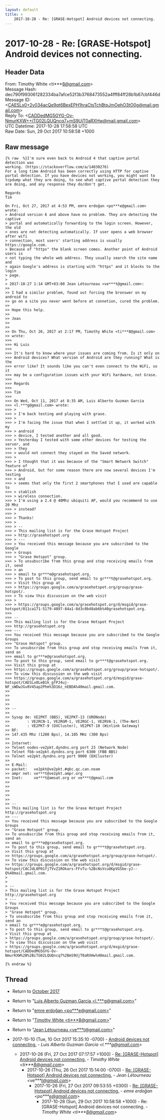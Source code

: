 ```yaml
---
layout: default
title: >
    2017-10-28 - Re: [GRASE-Hotspot] Android devices not connecting.
---
```


# 2017-10-28 - Re: [GRASE-Hotspot] Android devices not connecting.

## Header Data

From: Timothy White \<ti***8@gmail.com\><br>
Message Hash: dec790f993061282334ba7afce52f3b3768473552a4fff84ff28b1b67cbf446d<br>
Message ID: \<CAESLx0+2v034acQe9qt6BexEPH1hraCtsTchBtpJmOehO3tO0g@mail.gmail.com\><br>
Reply To: \<CADDedMG5GYG-Ov-NmurKXW++iTG02LQUQncq7+mS9UjT0aRXHw@mail.gmail.com\><br>
UTC Datetime: 2017-10-28 17:58:58 UTC<br>
Raw Date: Sun, 29 Oct 2017 10:58:58 +1000<br>

## Raw message

```
{% raw  %}I'm sure even back to Android 4 that captive portal detection was
working. (https://stackoverflow.com/a/14030276)
For a long time Android has been correctly using HTTP for captive
portal detection. If you have devices not working, you might want to
tcpdump what they are doing, to see what captive portal detection they
are doing, and any response they do/don't get.

Regards
Tim

On Fri, Oct 27, 2017 at 4:53 PM, emre erdoğan <po***e@gmail.com> wrote:
> Android version 6 and above have no problem. They are detecting the captive
> portal and automatically forwarding to the login screen. However, the old
> ones are not detecting automatically. If user opens a web browser after wifi
> connection, most users' starting address is usually https://google.com.
> Because of "https" the blank screen comes. Another point of Android users is
> not typing the whole web address. They usually search the site name and
> again Google's address is starting with "https" and it blocks to the login
> page.
>
> 2017-10-27 1:14 GMT+03:00 Jean Létourneau <ve***t@gmail.com>:
>>
>> I had a similar problem, found out forcing the bronswer on my android to
>> go on a site you never went before at connetion, cured the problem.
>>
>> Hope this help.
>>
>> Jean
>>
>>
>> On Thu, Oct 26, 2017 at 2:17 PM, Timothy White <ti***8@gmail.com>
>> wrote:
>>>
>>> Hi Luis
>>>
>>> It's hard to know where your issues are coming from. Is it only on
>>> Android devices? What version of Android are they running? What is the
>>> error like? It sounds like you can't even connect to the WiFi, so it
>>> may be a configuration issues with your WiFi hardware, not Grase.
>>>
>>> Regards
>>>
>>> Tim
>>>
>>> On Wed, Oct 11, 2017 at 8:35 AM, Luis Alberto Guzman Garcia
>>> <l.***g@gmail.com> wrote:
>>> >
>>> > I'm back testing and playing with grase.
>>> >
>>> > I'm facing the issue that when I settled it up, it worked with my
>>> > android
>>> > device, I tested another and all good.
>>> > Yesterday I tested with some other devices for testing the server, and
>>> > they
>>> > would not connect they stayed on the Saved network.
>>> >
>>> > I thought that it was because of the "Smart Network Switch" feature of
>>> > Android, but for some reason there are now several devices I'm testing
>>> > and
>>> > seems that only the first 2 smartphones that I used are capable to
>>> > stablish
>>> > wireless connection.
>>> > I'm using a 2.4 @ 40Mhz ubiquiti AP, would you recommend to use 20 Mhz
>>> > instead?
>>> >
>>> > Thanks!
>>> >
>>> > --
>>> > This mailing list is for the Grase Hotspot Project
>>> > http://grasehotspot.org
>>> > ---
>>> > You received this message because you are subscribed to the Google
>>> > Groups
>>> > "Grase Hotspot" group.
>>> > To unsubscribe from this group and stop receiving emails from it, send
>>> > an
>>> > email to gr***e@grasehotspot.org.
>>> > To post to this group, send email to gr***t@grasehotspot.org.
>>> > Visit this group at
>>> > https://groups.google.com/a/grasehotspot.org/group/grase-hotspot/.
>>> > To view this discussion on the web visit
>>> >
>>> > https://groups.google.com/a/grasehotspot.org/d/msgid/grase-hotspot/011ca171-5179-4897-84a1-8d3c0b48ab6b%40grasehotspot.org.
>>>
>>> --
>>> This mailing list is for the Grase Hotspot Project
>>> http://grasehotspot.org
>>> ---
>>> You received this message because you are subscribed to the Google Groups
>>> "Grase Hotspot" group.
>>> To unsubscribe from this group and stop receiving emails from it, send an
>>> email to gr***e@grasehotspot.org.
>>> To post to this group, send email to gr***t@grasehotspot.org.
>>> Visit this group at
>>> https://groups.google.com/a/grasehotspot.org/group/grase-hotspot/.
>>> To view this discussion on the web visit
>>> https://groups.google.com/a/grasehotspot.org/d/msgid/grase-hotspot/CAESLx0LeB1k_gfPJ4uj-NF_sWDwJGv8V45ap2Phm%3D16z_nEBDA%40mail.gmail.com.
>>
>>
>>
>>
>> --
>>
>> Sysop de: VE2PKT (BBS), VE2PKT-13 (URONode)
>>        : VE2RCN-1, VE2RGM-1, VE2RGC-1, VE2RVA-1, (The-Net)
>>        : VE2PKT-9 (DXCluster), VE2PKT-10 (Winlink Gateway)
>> RF:
>> 147.435 Mhz (1200 Bps), 14.105 MHz (300 Bps)
>>
>> Internet:
>> Telnet nodes-ve2pkt.dyndns.org port 23 (Network Node)
>> Telnet fbb-ve2pkt.dyndns.org port 6300 (FBB BBS)
>> Telnet ve2pkt.dyndns.org port 9000 (DXCluster)
>>
>> E-Mail:
>> packet:   ve2pkt@ve2pkt.#qbc.qc.can.noam
>> ampr net: ve***t@ve2pkt.ampr.org
>> Inet:     ve***t@amsat.org or ve***t@gmail.com
>>
>>
>>
>>
>>
>> --
>> This mailing list is for the Grase Hotspot Project http://grasehotspot.org
>> ---
>> You received this message because you are subscribed to the Google Groups
>> "Grase Hotspot" group.
>> To unsubscribe from this group and stop receiving emails from it, send an
>> email to gr***e@grasehotspot.org.
>> To post to this group, send email to gr***t@grasehotspot.org.
>> Visit this group at
>> https://groups.google.com/a/grasehotspot.org/group/grase-hotspot/.
>> To view this discussion on the web visit
>> https://groups.google.com/a/grasehotspot.org/d/msgid/grase-hotspot/CACJdL0P01fjTVvZ1ROkars-FFvTu-%2BcNsVcu8KpVG5be-yJ--Q%40mail.gmail.com.
>
>
> --
> This mailing list is for the Grase Hotspot Project http://grasehotspot.org
> ---
> You received this message because you are subscribed to the Google Groups
> "Grase Hotspot" group.
> To unsubscribe from this group and stop receiving emails from it, send an
> email to gr***e@grasehotspot.org.
> To post to this group, send email to gr***t@grasehotspot.org.
> Visit this group at
> https://groups.google.com/a/grasehotspot.org/group/grase-hotspot/.
> To view this discussion on the web visit
> https://groups.google.com/a/grasehotspot.org/d/msgid/grase-hotspot/CADDedMG5GYG-Ov-NmurKXW%2B%2BiTG02LQUQncq7%2BmS9UjT0aRXHw%40mail.gmail.com.

{% endraw %}
```

## Thread

+ Return to [October 2017](/archive/2017/10)

+ Return to "[Luis Alberto Guzman Garcia <l.***g<span>@</span>gmail.com>](/authors/l____g_at_gmail_com)"
+ Return to "[emre erdoğan <po***e<span>@</span>gmail.com>](/authors/po___e_at_gmail_com)"
+ Return to "[Timothy White <ti***8<span>@</span>gmail.com>](/authors/ti___8_at_gmail_com)"
+ Return to "[Jean Létourneau <ve***t<span>@</span>gmail.com>](/authors/ve___t_at_gmail_com)"

+ 2017-10-10 (Tue, 10 Oct 2017 15:35:10 -0700) - [Android devices not connecting.](/archive/2017/10/52059a70c914a765901131553ea23a1b5d2281e098f6507990095b857603e21e) - _Luis Alberto Guzman Garcia \<l.***g@gmail.com\>_
  + 2017-10-26 (Fri, 27 Oct 2017 07:17:57 +1000) - [Re: [GRASE-Hotspot] Android devices not connecting.](/archive/2017/10/0bf9e1633961f0131acac34a61c524c5cf93b995524f31aa0ffb21cc0fc04e12) - _Timothy White \<ti***8@gmail.com\>_
    + 2017-10-26 (Thu, 26 Oct 2017 15:14:00 -0700) - [Re: [GRASE-Hotspot] Android devices not connecting.](/archive/2017/10/a033cb2972d40be916b868ff799be04fa47618449217ecf448ee529888c7d1da) - _Jean Létourneau \<ve***t@gmail.com\>_
      + 2017-10-26 (Fri, 27 Oct 2017 09:53:55 +0300) - [Re: [GRASE-Hotspot] Android devices not connecting.](/archive/2017/10/447360644f4ce35f6d165a3f6b29f9898c43197ed16f4c1f124d3f07735d9e88) - _emre erdoğan \<po***e@gmail.com\>_
        + 2017-10-28 (Sun, 29 Oct 2017 10:58:58 +1000) - Re: [GRASE-Hotspot] Android devices not connecting. - _Timothy White \<ti***8@gmail.com\>_

